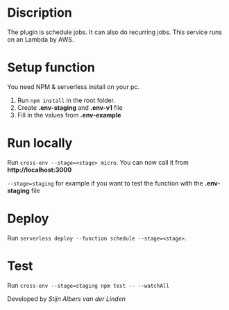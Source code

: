 # Discription
The plugin is schedule jobs. It can also do recurring jobs. This service runs on an Lambda by AWS. 

# Setup function
You need NPM & serverless install on your pc.

1) Run ``npm install`` in the root folder.
2) Create **.env-staging** and **.env-v1** file
3) Fill in the values from **.env-example**

# Run locally
Run ``cross-env --stage=<stage> micro``. You can now call it from **http://localhost:3000**

``--stage=staging`` for example if you want to test the function with the **.env-staging** file

# Deploy
Run ``serverless deploy --function schedule --stage=<stage>``.

# Test 
Run ``cross-env --stage=staging npm test -- --watchAll``

Developed by *Stijn Albers van der Linden*